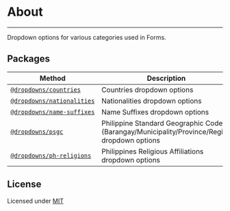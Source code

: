 # About
___
Dropdown options for various categories used in Forms.

## Packages
| Method                                                                                                                 | Description                                                                                  |
|------------------------------------------------------------------------------------------------------------------------|----------------------------------------------------------------------------------------------|
| [`@dropdowns/countries`](https://github.com/paradigmdcinc/dropdowns/tree/main/packages/%40dropdowns-countries)         | Countries dropdown options                                                                   |
| [`@dropdowns/nationalities`](https://github.com/paradigmdcinc/dropdowns/tree/main/packages/%40dropdowns-nationalities) | Nationalities dropdown options                                                               |
| [`@dropdowns/name-suffixes`](https://github.com/paradigmdcinc/dropdowns/tree/main/packages/%40dropdowns-name-suffixes) | Name Suffixes dropdown options                                                               |
| [`@dropdowns/psgc`](https://github.com/paradigmdcinc/dropdowns/tree/main/packages/%40dropdowns-psgc)                   | Philippine Standard Geographic Codes (Barangay/Municipality/Province/Region dropdown options |
| [`@dropdowns/ph-religions`](https://github.com/paradigmdcinc/dropdowns/tree/main/packages/%40dropdowns-ph-religions)   | Philippines Religious Affiliations dropdown options                                          |

## License
Licensed under  [MIT](https://opensource.org/licenses/MIT)